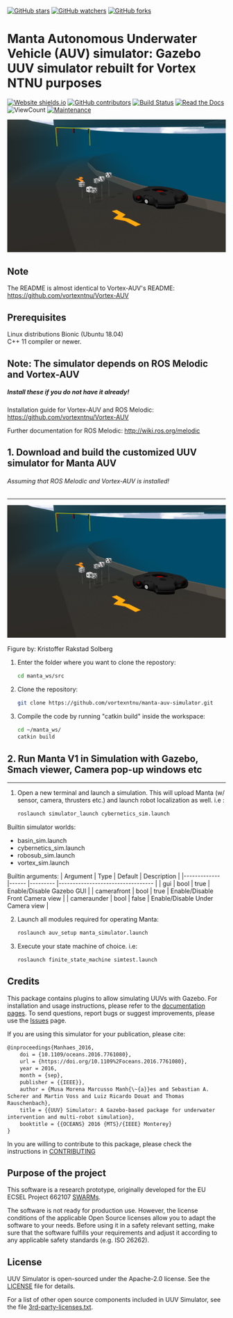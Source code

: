[![GitHub stars](https://img.shields.io/github/stars/vortexntnu/manta-auv-simulator.svg?style=social&label=Star&maxAge=2592000)](https://GitHub.com/vortexntnu/manta-auv-simulator/stargazers/)
[![GitHub watchers](https://img.shields.io/github/watchers/vortexntnu/manta-auv-simulator.svg?style=social&label=Watch&maxAge=2592000)](https://GitHub.com/vortexntnu/manta-auv-simulator/watchers/)
[![GitHub forks](https://img.shields.io/github/forks/vortexntnu/manta-auv-simulator.svg?style=social&label=Fork&maxAge=2592000)](https://GitHub.com/vortexntnu/manta-auv-simulator/network/)

# Manta Autonomous Underwater Vehicle (AUV) simulator: Gazebo UUV simulator rebuilt for Vortex NTNU purposes

[![Website shields.io](https://img.shields.io/website-up-down-green-red/http/shields.io.svg)](http://vortexntnu.no)
[![GitHub contributors](https://img.shields.io/github/contributors/vortexntnu/manta-auv-simulator.svg)](https://GitHub.com/vortexntnu/manta-auv-simulator/graphs/contributors/)
[![Build Status](https://travis-ci.org/uuvsimulator/uuv_simulator.svg?branch=dev%2Ftravis_integration)](https://travis-ci.org/uuvsimulator/uuv_simulator)
[![Read the Docs](https://img.shields.io/readthedocs/pip.svg)](https://uuvsimulator.github.io/)
![ViewCount](https://views.whatilearened.today/views/github/vortexntnu/manta-auv-simulator.svg)
[![Maintenance](https://img.shields.io/badge/Maintained%3F-yes-green.svg)](https://GitHub.com/vortexntnu/manta-auv-simulator/graphs/commit-activity)

![MANTA](docs/manta_underwater_robosub.png)

## Note ##
The README is almost identical to Vortex-AUV's README: https://github.com/vortexntnu/Vortex-AUV

## Prerequisites ##

Linux distributions Bionic (Ubuntu 18.04) <br />
C++ 11 compiler or newer.

## Note: The simulator depends on ROS Melodic and Vortex-AUV
##### Install these if you do not have it already!

Installation guide for Vortex-AUV and ROS Melodic: https://github.com/vortexntnu/Vortex-AUV

Further documentation for ROS Melodic: http://wiki.ros.org/melodic

## 1. Download and build the customized UUV simulator for Manta AUV ##
###### Assuming that ROS Melodic and Vortex-AUV is installed!
  
-------------------------

![MANTA](docs/manta_underwater_robosub.png)

Figure by: Kristoffer Rakstad Solberg

1. Enter the folder where you want to clone the repostory:
	```bash
	cd manta_ws/src
	```

2. Clone the repository: 
	```bash
	git clone https://github.com/vortexntnu/manta-auv-simulator.git
	```

3. Compile the code by running "catkin build" inside the workspace:
	```bash
	cd ~/manta_ws/
	catkin build
	```
## 2. Run Manta V1 in Simulation with Gazebo, Smach viewer, Camera pop-up windows etc ##
-------------------------

1. Open a new terminal and launch a simulation. This will upload Manta (w/ sensor, camera, thrusters etc.) and launch robot localization as well. i.e :
	```bash
	roslaunch simulator_launch cybernetics_sim.launch
	```
Builtin simulator worlds:
- basin_sim.launch
- cybernetics_sim.launch
- robosub_sim.launch
- vortex_sim.launch

Builtin arguments:
| Argument    	| Type 	| Default 	| Description                      	|
|-------------	|------	|---------	|----------------------------------	|
| gui         	| bool 	| true    	| Enable/Disable Gazebo GUI        	|
| camerafront 	| bool 	| true    	| Enable/Disable Front Camera view 	|
| cameraunder 	| bool 	| false   	| Enable/Disable Under Camera view 	|
	
2. Launch all modules required for operating Manta:
	```bash
	roslaunch auv_setup manta_simulator.launch
	```

2. Execute your state machine of choice. i.e: 
	```bash
	roslaunch finite_state_machine simtest.launch
	```

## Credits

This package contains plugins to allow simulating UUVs with Gazebo. For installation and usage instructions, please refer to the [documentation pages](https://uuvsimulator.github.io/).
To send questions, report bugs or suggest improvements, please use the [Issues](https://github.com/uuvsimulator/uuv_simulator/issues) page.

If you are using this simulator for your publication, please cite:

```
@inproceedings{Manhaes_2016,
	doi = {10.1109/oceans.2016.7761080},
	url = {https://doi.org/10.1109%2Foceans.2016.7761080},
	year = 2016,
	month = {sep},
	publisher = {{IEEE}},
	author = {Musa Morena Marcusso Manh{\~{a}}es and Sebastian A. Scherer and Martin Voss and Luiz Ricardo Douat and Thomas Rauschenbach},
	title = {{UUV} Simulator: A Gazebo-based package for underwater intervention and multi-robot simulation},
	booktitle = {{OCEANS} 2016 {MTS}/{IEEE} Monterey}
}
```

In you are willing to contribute to this package, please check the instructions in [CONTRIBUTING](CONTRIBUTING.md)

## Purpose of the project

This software is a research prototype, originally developed for the EU ECSEL
Project 662107 [SWARMs](http://swarms.eu/).

The software is not ready for production use. However, the license conditions of the
applicable Open Source licenses allow you to adapt the software to your needs.
Before using it in a safety relevant setting, make sure that the software
fulfills your requirements and adjust it according to any applicable safety
standards (e.g. ISO 26262).

## License

UUV Simulator is open-sourced under the Apache-2.0 license. See the
[LICENSE](LICENSE) file for details.

For a list of other open source components included in UUV Simulator, see the
file [3rd-party-licenses.txt](3rd-party-licenses.txt).

